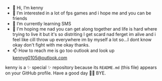 - 👋 Hi, I’m kenny
- 👀 I’m interested in a lot of fps games and i hope me and you can be friends
- 🌱 I’m currently learning SMS
- 💞️ I'm hoping me nad you can get along together and life is hard where trying to live it but it's so distriting I get scard nad ferget im alive and i feel like cill throw up everywhere im by myself a lot so...I dont know okay don't fight with me okay thanks.
- 📫 How to reach me is go too outlook and look up kennyg0105@outlook.com

kenny is a ✨ special ✨ repository because its `README.md` (this file) appears on your GitHub profile.
Have a good day 👋😀 BYE.
